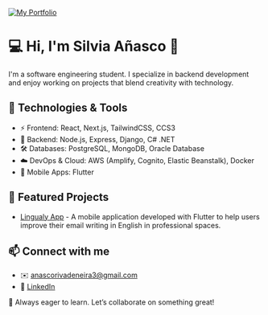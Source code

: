 [![My Portfolio](https://private-user-images.githubusercontent.com/116774984/426300276-91bf9234-ba5c-4ccd-837e-cfe799bed781.png?jwt=eyJhbGciOiJIUzI1NiIsInR5cCI6IkpXVCJ9.eyJpc3MiOiJnaXRodWIuY29tIiwiYXVkIjoicmF3LmdpdGh1YnVzZXJjb250ZW50LmNvbSIsImtleSI6ImtleTUiLCJleHAiOjE3NDI4NjA0NzEsIm5iZiI6MTc0Mjg2MDE3MSwicGF0aCI6Ii8xMTY3NzQ5ODQvNDI2MzAwMjc2LTkxYmY5MjM0LWJhNWMtNGNjZC04MzdlLWNmZTc5OWJlZDc4MS5wbmc_WC1BbXotQWxnb3JpdGhtPUFXUzQtSE1BQy1TSEEyNTYmWC1BbXotQ3JlZGVudGlhbD1BS0lBVkNPRFlMU0E1M1BRSzRaQSUyRjIwMjUwMzI0JTJGdXMtZWFzdC0xJTJGczMlMkZhd3M0X3JlcXVlc3QmWC1BbXotRGF0ZT0yMDI1MDMyNFQyMzQ5MzFaJlgtQW16LUV4cGlyZXM9MzAwJlgtQW16LVNpZ25hdHVyZT00YWU4YjdhYjBkNjJlMjFkYjBlNGI5YWQ0OTU1MmMxOGU2ZjdkMzZhY2ZkNTc0MGVlNWYxZjY0ZGUzZGFjODJlJlgtQW16LVNpZ25lZEhlYWRlcnM9aG9zdCJ9.NFonVVgswELGbE4lre4fNcd2IYi8BOOosv6I5LumkBE)](https://your-website.com)  

# 💻 Hi, I'm Silvia Añasco 👋  
I'm a software engineering student. I specialize in backend development and enjoy working on projects that blend creativity with technology.

## 🚀 Technologies & Tools  
- ⚡ Frontend: React, Next.js, TailwindCSS, CCS3  
- 🔧 Backend: Node.js, Express, Django, C# .NET  
- 🛠️ Databases: PostgreSQL, MongoDB, Oracle Database  
- ☁️ DevOps & Cloud: AWS (Amplify, Cognito, Elastic Beanstalk), Docker
- 📱 Mobile Apps: Flutter

## 📌 Featured Projects  
- [Lingualy App](https://github.com/SheyleeEnriquez/LingualyApp) - A mobile application developed with Flutter to help users improve their email writing in English in professional spaces.

## 📫 Connect with me  
- ✉️ anascorivadeneira3@gmail.com
- 💼 [LinkedIn](https://www.linkedin.com/in/silvia-a%C3%B1asco-25648b342/) 

🚀 Always eager to learn. Let’s collaborate on something great!  
